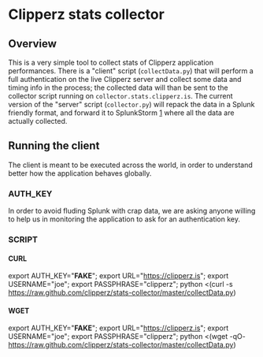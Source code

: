Clipperz stats collector
========================

Overview
--------

This is a very simple tool to collect stats of Clipperz application performances.
There is a "client" script (`collectData.py`) that will perform a full authentication on the live Clipperz server and collect some data and timing info in the process; the collected data will than be sent to the collector script running on `collector.stats.clipperz.is`.
The current version of the "server" script (`collector.py`) will repack the data in a Splunk friendly format, and forward it to SplunkStorm [1] where all the data are actually collected.

[1]: https://www.splunkstorm.com


Running the client
------------------

The client is meant to be executed across the world, in order to understand better how the application behaves globally.


### AUTH_KEY

In order to avoid fluding Splunk with crap data, we are asking anyone willing to help us in monitoring the application to ask for an authentication key.

### SCRIPT

#### CURL
export AUTH_KEY="__FAKE__"; export URL="https://clipperz.is"; export USERNAME="joe"; export PASSPHRASE="clipperz"; python <(curl -s https://raw.github.com/clipperz/stats-collector/master/collectData.py)

#### WGET
export AUTH_KEY="__FAKE__"; export URL="https://clipperz.is"; export USERNAME="joe"; export PASSPHRASE="clipperz"; python <(wget -qO- https://raw.github.com/clipperz/stats-collector/master/collectData.py)